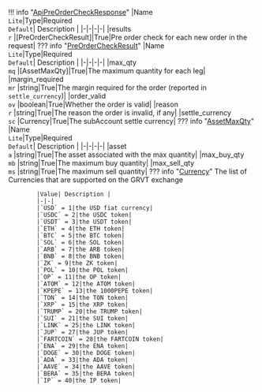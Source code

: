 !!! info "[ApiPreOrderCheckResponse](/../../schemas/api_pre_order_check_response)"
    |Name<br>`Lite`|Type|Required<br>`Default`| Description |
    |-|-|-|-|
    |results<br>`r` |[PreOrderCheckResult]|True|Pre order check for each new order in the request|
    ??? info "[PreOrderCheckResult](/../../schemas/pre_order_check_result)"
        |Name<br>`Lite`|Type|Required<br>`Default`| Description |
        |-|-|-|-|
        |max_qty<br>`mq` |[AssetMaxQty]|True|The maximum quantity for each leg|
        |margin_required<br>`mr` |string|True|The margin required for the order (reported in `settle_currency`)|
        |order_valid<br>`ov` |boolean|True|Whether the order is valid|
        |reason<br>`r` |string|True|The reason the order is invalid, if any|
        |settle_currency<br>`sc` |Currency|True|The subAccount settle currency|
        ??? info "[AssetMaxQty](/../../schemas/asset_max_qty)"
            |Name<br>`Lite`|Type|Required<br>`Default`| Description |
            |-|-|-|-|
            |asset<br>`a` |string|True|The asset associated with the max quantity|
            |max_buy_qty<br>`mb` |string|True|The maximum buy quantity|
            |max_sell_qty<br>`ms` |string|True|The maximum sell quantity|
        ??? info "[Currency](/../../schemas/currency)"
            The list of Currencies that are supported on the GRVT exchange<br>

            |Value| Description |
            |-|-|
            |`USD` = 1|the USD fiat currency|
            |`USDC` = 2|the USDC token|
            |`USDT` = 3|the USDT token|
            |`ETH` = 4|the ETH token|
            |`BTC` = 5|the BTC token|
            |`SOL` = 6|the SOL token|
            |`ARB` = 7|the ARB token|
            |`BNB` = 8|the BNB token|
            |`ZK` = 9|the ZK token|
            |`POL` = 10|the POL token|
            |`OP` = 11|the OP token|
            |`ATOM` = 12|the ATOM token|
            |`KPEPE` = 13|the 1000PEPE token|
            |`TON` = 14|the TON token|
            |`XRP` = 15|the XRP token|
            |`TRUMP` = 20|the TRUMP token|
            |`SUI` = 21|the SUI token|
            |`LINK` = 25|the LINK token|
            |`JUP` = 27|the JUP token|
            |`FARTCOIN` = 28|the FARTCOIN token|
            |`ENA` = 29|the ENA token|
            |`DOGE` = 30|the DOGE token|
            |`ADA` = 33|the ADA token|
            |`AAVE` = 34|the AAVE token|
            |`BERA` = 35|the BERA token|
            |`IP` = 40|the IP token|
